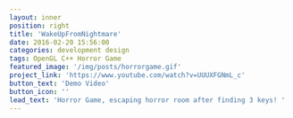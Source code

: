 ```yaml
---
layout: inner
position: right
title: 'WakeUpFromNightmare'
date: 2016-02-20 15:56:00
categories: development design
tags: OpenGL C++ Horror Game
featured_image: '/img/posts/horrorgame.gif'
project_link: 'https://www.youtube.com/watch?v=UUUXFGNmL_c'
button_text: 'Demo Video'
button_icon: ''
lead_text: 'Horror Game, escaping horror room after finding 3 keys! '
---
```

